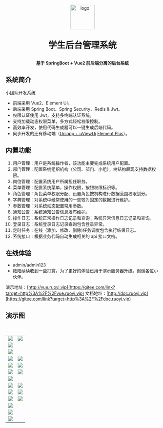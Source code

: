 <p align="center">
	<img alt="logo" width="80" src="https://gitee.com/donghe-li/images/raw/master/student-mangement/logo.png">
</p>
<h1 align="center" style="margin: 30px 0 30px; font-weight: bold;">学生后台管理系统</h1>
<h4 align="center">基于 SpringBoot + Vue2 前后端分离的后台系统</h4>

## 系统简介

小团队开发系统

- 前端采用 Vue2、Element UI。
- 后端采用 Spring Boot、Spring Security、Redis & Jwt。
- 权限认证使用 Jwt，支持多终端认证系统。
- 支持加载动态权限菜单，多方式轻松权限控制。
- 高效率开发，使用代码生成器可以一键生成后端代码。
- 同步开发的还有移动端（[Uniapp + uViewUi](https://gitee.com/link?target=https%3A%2F%2Fv3.cn.vuejs.org) [Element Plus](https://gitee.com/link?target=https%3A%2F%2Felement-plus.org%2Fzh-CN)）。

## 内置功能

1. 用户管理：用户是系统操作者，该功能主要完成系统用户配置。
2. 部门管理：配置系统组织机构（公司、部门、小组），树结构展现支持数据权限。
3. 岗位管理：配置系统用户所属担任职务。
4. 菜单管理：配置系统菜单，操作权限，按钮权限标识等。
5. 角色管理：角色菜单权限分配、设置角色按机构进行数据范围权限划分。
6. 字典管理：对系统中经常使用的一些较为固定的数据进行维护。
7. 参数管理：对系统动态配置常用参数。
8. 通知公告：系统通知公告信息发布维护。
9. 操作日志：系统正常操作日志记录和查询；系统异常信息日志记录和查询。
10. 登录日志：系统登录日志记录查询包含登录异常。
11. 定时任务：在线（添加、修改、删除)任务调度包含执行结果日志。
12. 系统接口：根据业务代码自动生成相关的 api 接口文档。

## 在线体验

- admin/admin123
- 陆陆续续收到一些打赏，为了更好的体验已用于演示服务器升级。谢谢各位小伙伴。

演示地址：[http://vue.ruoyi.vip](https://gitee.com/link?target=http%3A%2F%2Fvue.ruoyi.vip)
文档地址：[http://doc.ruoyi.vip](https://gitee.com/link?target=http%3A%2F%2Fdoc.ruoyi.vip)

## 演示图

<table>
    <tr>
        <td><img src="https://gitee.com/donghe-li/images/raw/master/student-mangement/login.png"/>

</td>
        <td><img src="https://gitee.com/donghe-li/images/raw/master/student-mangement/head.png"/></td>
    </tr>

</td>
        <td><img src="https://gitee.com/donghe-li/images/raw/master/student-mangement/menu.png"/></td>
    </tr>

<tr>
        <td>

<img src="https://gitee.com/donghe-li/images/raw/master/student-mangement/menu1.png"/>

</td>
    </tr>

​ <tr>

<td><img src="https://gitee.com/donghe-li/images/raw/master/student-mangement/role.png"/></td>
<td><img src="https://gitee.com/donghe-li/images/raw/master/student-mangement/role1.png"/></td>
</tr>
<tr>
<td><img src="https://gitee.com/donghe-li/images/raw/master/student-mangement/log.png"/></td>
<td><img src="https://gitee.com/donghe-li/images/raw/master/student-mangement/log1.png"/></td>
</tr>
<tr>
<td><img src="https://gitee.com/donghe-li/images/raw/master/student-mangement/file.png"/></td>
<td><img src="https://gitee.com/donghe-li/images/raw/master/student-mangement/dit.png"/></td>
</tr>
<tr>
<td><img src="https://gitee.com/donghe-li/images/raw/master/student-mangement/student.png"/>
<tr>
<td><img src="https://gitee.com/donghe-li/images/raw/master/student-mangement/student1.png"/></td>
<td><img src="https://gitee.com/donghe-li/images/raw/master/student-mangement/tutor.png"/></td>
</tr>
<tr>
<td><img src="https://gitee.com/donghe-li/images/raw/master/student-mangement/school.png"/></td>
<td><img src="https://gitee.com/donghe-li/images/raw/master/student-mangement/school1.png"/></td>
</tr>
<tr>
<td><img src="https://gitee.com/donghe-li/images/raw/master/student-mangement/class.png"/></td>
<td><img src="https://gitee.com/donghe-li/images/raw/master/student-mangement/class1.png"/></td>
</tr>

</td>
        <td><img src="https://gitee.com/donghe-li/images/raw/master/student-mangement/class2.png"/></td>
    </tr>

</td>
        <td><img src="https://gitee.com/donghe-li/images/raw/master/student-mangement/class3.png"/></td>
    </tr>

</td>
        <td><img src="https://gitee.com/donghe-li/images/raw/master/student-mangement/class4.png"/></td>
    </tr>

</table>
